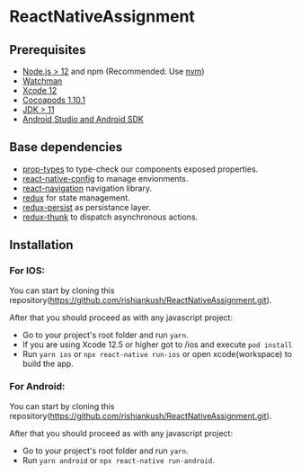# ReactNativeAssignment
## Prerequisites

- [Node.js > 12](https://nodejs.org) and npm (Recommended: Use [nvm](https://github.com/nvm-sh/nvm))
- [Watchman](https://facebook.github.io/watchman)
- [Xcode 12](https://developer.apple.com/xcode)
- [Cocoapods 1.10.1](https://cocoapods.org)
- [JDK > 11](https://www.oracle.com/java/technologies/javase-jdk11-downloads.html)
- [Android Studio and Android SDK](https://developer.android.com/studio)

## Base dependencies

- [prop-types](https://github.com/facebook/prop-types) to type-check our components exposed properties.
- [react-native-config](https://github.com/luggit/react-native-config) to manage envionments.
- [react-navigation](https://reactnavigation.org/) navigation library.
- [redux](https://redux.js.org/) for state management.
- [redux-persist](https://github.com/rt2zz/redux-persist) as persistance layer.
- [redux-thunk](https://github.com/gaearon/redux-thunk) to dispatch asynchronous actions.

## Installation

### For IOS:

You can start by cloning this repository(https://github.com/rishiankush/ReactNativeAssignment.git).

After that you should proceed as with any javascript project:

- Go to your project's root folder and run `yarn`.
- If you are using Xcode 12.5 or higher got to /ios and execute `pod install`
- Run `yarn ios` or `npx react-native run-ios` or open xcode(workspace) to build the app.

### For Android:

You can start by cloning this repository(https://github.com/rishiankush/ReactNativeAssignment.git).

After that you should proceed as with any javascript project:

- Go to your project's root folder and run `yarn`.
- Run `yarn android` or `npx react-native run-android`.
